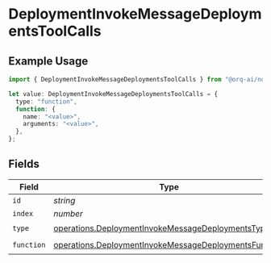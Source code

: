 # DeploymentInvokeMessageDeploymentsToolCalls

## Example Usage

```typescript
import { DeploymentInvokeMessageDeploymentsToolCalls } from "@orq-ai/node/models/operations";

let value: DeploymentInvokeMessageDeploymentsToolCalls = {
  type: "function",
  function: {
    name: "<value>",
    arguments: "<value>",
  },
};
```

## Fields

| Field                                                                                                                          | Type                                                                                                                           | Required                                                                                                                       | Description                                                                                                                    |
| ------------------------------------------------------------------------------------------------------------------------------ | ------------------------------------------------------------------------------------------------------------------------------ | ------------------------------------------------------------------------------------------------------------------------------ | ------------------------------------------------------------------------------------------------------------------------------ |
| `id`                                                                                                                           | *string*                                                                                                                       | :heavy_minus_sign:                                                                                                             | N/A                                                                                                                            |
| `index`                                                                                                                        | *number*                                                                                                                       | :heavy_minus_sign:                                                                                                             | N/A                                                                                                                            |
| `type`                                                                                                                         | [operations.DeploymentInvokeMessageDeploymentsType](../../models/operations/deploymentinvokemessagedeploymentstype.md)         | :heavy_check_mark:                                                                                                             | N/A                                                                                                                            |
| `function`                                                                                                                     | [operations.DeploymentInvokeMessageDeploymentsFunction](../../models/operations/deploymentinvokemessagedeploymentsfunction.md) | :heavy_check_mark:                                                                                                             | N/A                                                                                                                            |